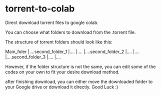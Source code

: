 # torrent-to-colab
Direct download torrent files to google colab.

You can choose what folders to download from the .torrent file.

The structure of torrent folders should look like this:

Main_foler
    |....second_folder_1
                        |....
                        |....
    |....second_folder_2
                        |....
                        |....        
    |....second_folder_3
                        |....
                        |....
                        
However, if the folder structure is not the same, you can edit some of the codes on your own to fit your desire download method.

after finishing download, you can either move the downloaded folder to your Google drive or download it directly.
Good Luck :)
